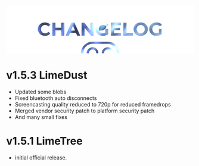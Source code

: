 <img src="https://raw.githubusercontent.com/DroidX-UI-Devices/Official_Devices/13/banners/changelogs.png" />

# v1.5.3 LimeDust

- Updated some blobs
- Fixed bluetooth auto disconnects
- Screencasting quality reduced to 720p for reduced framedrops
- Merged vendor security patch to platform security patch
- And many small fixes

# v1.5.1 LimeTree

- initial official release.
